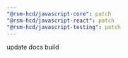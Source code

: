 ```yaml
---
"@rsm-hcd/javascript-core": patch
"@rsm-hcd/javascript-react": patch
"@rsm-hcd/javascript-testing": patch
---
```


update docs build
